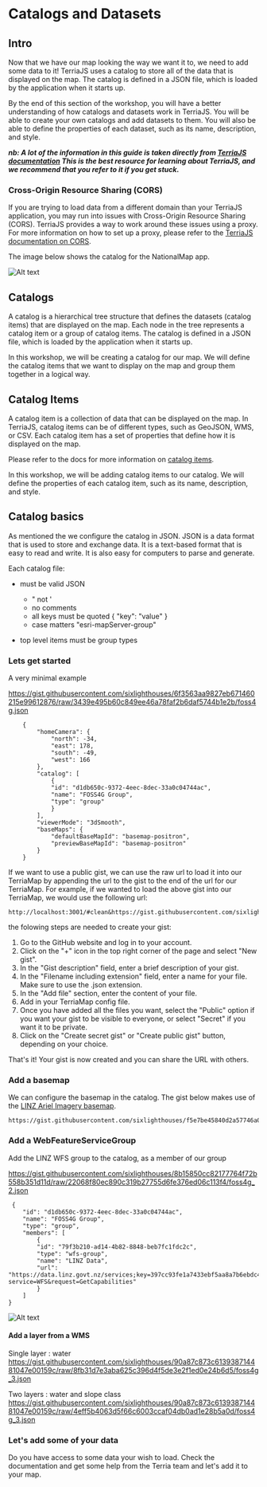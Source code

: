 # Catalogs and Datasets

## Intro

Now that we have our map looking the way we want it to, we need to add some data to it! TerriaJS uses a catalog to store all of the data that is displayed on the map.  The catalog is defined in a JSON file, which is loaded by the application when it starts up.

By the end of this section of the workshop, you will have a better understanding of how catalogs and datasets work in TerriaJS. You will be able to create your own catalogs and add datasets to them. You will also be able to define the properties of each dataset, such as its name, description, and style.

***nb: A lot of the information in this guide is taken directly from [TerriaJS documentation](https://docs.terria.io/guide/connecting-to-data/) This is the best resource for learning about TerriaJS, and we recommend that you refer to it if you get stuck.***


### Cross-Origin Resource Sharing (CORS)

If you are trying to load data from a different domain than your TerriaJS application, you may run into issues with Cross-Origin Resource Sharing (CORS). TerriaJS provides a way to work around these issues using a proxy. For more information on how to set up a proxy, please refer to the [TerriaJS documentation on CORS](https://docs.terria.io/guide/connecting-to-data/cross-origin-resource-sharing/).

The image below shows the catalog for the NationalMap app.

![Alt text](assets/catalog.png)

## Catalogs

A catalog is a hierarchical tree structure that defines the datasets (catalog items) that are displayed on the map. Each node in the tree represents a catalog item or a group of catalog items. The catalog is defined in a JSON file, which is loaded by the application when it starts up.

In this workshop, we will be creating a catalog for our map. We will define the catalog items that we want to display on the map and group them together in a logical way.

## Catalog Items

A catalog item is a collection of data that can be displayed on the map. In TerriaJS, catalog items can be of different types, such as GeoJSON, WMS, or CSV. Each catalog item has a set of properties that define how it is displayed on the map.

Please refer to the docs for more information on [catalog items](https://docs.terria.io/guide/connecting-to-data/catalog-items).

In this workshop, we will be adding catalog items to our catalog. We will define the properties of each catalog item, such as its name, description, and style.


## Catalog basics

As mentioned the we configure the catalog in JSON.  JSON is a data format that is used to store and exchange data. It is a text-based format that is easy to read and write. It is also easy for computers to parse and generate.

Each catalog file:
- must be valid JSON
    - " not '
    - no comments
    - all keys must be quoted { "key": "value" }
    - case matters "esri-mapServer-group"

- top level items must be group types


### Lets get started


A very minimal example

https://gist.githubusercontent.com/sixlighthouses/6f3563aa9827eb671460215e99612876/raw/3439e495b60c849ee46a78faf2b6daf5744b1e2b/foss4g.json

```
    {
        "homeCamera": {
            "north": -34,
            "east": 178,
            "south": -49,
            "west": 166
        },
        "catalog": [
            {
            "id": "d1db650c-9372-4eec-8dec-33a0c04744ac",
            "name": "FOSS4G Group",
            "type": "group"
            }
        ],
        "viewerMode": "3dSmooth",
        "baseMaps": {
            "defaultBaseMapId": "basemap-positron",
            "previewBaseMapId": "basemap-positron"
        }
    }
```


If we want to use a public gist, we can use the raw url to load it into our TerriaMap by appending the url to the gist to the end of the url for our TerriaMap.  For example, if we wanted to load the above gist into our TerriaMap, we would use the following url:

```
http://localhost:3001/#clean&https://gist.githubusercontent.com/sixlighthouses/6f3563aa9827eb671460215e99612876/raw/3439e495b60c849ee46a78faf2b6daf5744b1e2b/foss4g.json
```


the folowing steps are needed to create your gist:

1. Go to the GitHub website and log in to your account.
2. Click on the "+" icon in the top right corner of the page and select "New gist".
3. In the "Gist description" field, enter a brief description of your gist.
4. In the "Filename including extension" field, enter a name for your file. Make sure to use the .json extension.
5. In the "Add file" section, enter the content of your file.
6. Add in your TerriaMap config file.
7. Once you have added all the files you want, select the "Public" option if you want your gist to be visible to everyone, or select "Secret" if you want it to be private.
8. Click on the "Create secret gist" or "Create public gist" button, depending on your choice.

That's it! Your gist is now created and you can share the URL with others.

### Add a basemap

We can configure the basemap in the catalog. The gist below makes use of the [LINZ Ariel Imagery basemap](https://linz.maps.arcgis.com/home/item.html?id=850d6096d89b48228a0638842fa3801c).

```
https://gist.githubusercontent.com/sixlighthouses/f5e7be45840d2a57746a0b746d96ef6a/raw/59de5d0f91aafeb7cd2fbef968bc985022b8a0ce/foss4g_1.json
```

### Add a WebFeatureServiceGroup

Add the LINZ WFS group to the catalog, as a member of our group

https://gist.githubusercontent.com/sixlighthouses/8b15850cc82177764f72b558b351d11d/raw/22068f80ec890c319b27755d6fe376ed06c113f4/foss4g_2.json

```
 {
    "id": "d1db650c-9372-4eec-8dec-33a0c04744ac",
    "name": "FOSS4G Group",
    "type": "group",
    "members": [
        {
        "id": "79f3b210-ad14-4b82-8848-beb7fc1fdc2c",
        "type": "wfs-group",
        "name": "LINZ Data",
        "url": "https://data.linz.govt.nz/services;key=397cc93fe1a7433ebf5aa8a7b6ebdc4a/wfs/?service=WFS&request=GetCapabilities"
        }
    ]
}
```

![Alt text](assets/LINZ.png)

#### Add a layer from a WMS


Single layer : water
https://gist.githubusercontent.com/sixlighthouses/90a87c873c613938714481047e00159c/raw/8fb31d7e3aba625c396d4f5de3e2f1ed0e24b6d5/foss4g_3.json

Two layers : water and slope class
https://gist.githubusercontent.com/sixlighthouses/90a87c873c613938714481047e00159c/raw/4eff5b4063d5f66c6003ccaf04db0ad1e28b5a0d/foss4g_3.json


### Let's add some of your data

Do you have access to some data your wish to load.  Check the documentation and get some help from the Terria team and let's add it to your map.
